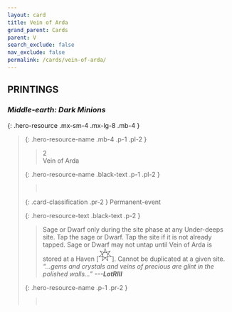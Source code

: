 ```yaml
---
layout: card
title: Vein of Arda
grand_parent: Cards
parent: V
search_exclude: false
nav_exclude: false
permalink: /cards/vein-of-arda/
---
```


## PRINTINGS


### _Middle-earth: Dark Minions_

{: .hero-resource .mx-sm-4 .mx-lg-8 .mb-4 }
> {: .hero-resource-name .mb-4 .p-1 .pl-2 }
> > <div class="card-mp">2</div>
> > <div class="card-name">Vein of Arda</div>
>
> {: .hero-resource-name .black-text .p-1 .pl-2 }
> > &nbsp;
>
> {: .card-classification .pr-2 }
> Permanent-event
>
> {: .hero-resource-text .black-text .p-2 }
> > Sage or Dwarf only during the site phase at any Under-deeps site. Tap the sage or Dwarf. Tap the site if it is not already tapped. Sage or Dwarf may not untap until Vein of Arda is stored at a Haven \[![](/assets/images/free-haven.svg)]. Cannot be duplicated at a given site. <br>_“...gems and crystals and veins of precious are glint in the polished walls...”_ ***---&NoBreak;LotRIII*** 
> 
> {: .hero-resource-name .p-1 .pr-2 }
> > <div class="card-shield"></div>
> > <div class="card-corruption">&nbsp;</div>
